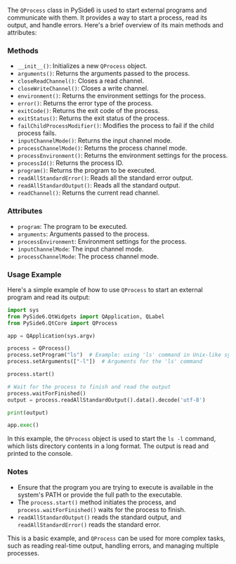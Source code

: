 The `QProcess` class in PySide6 is used to start external programs and communicate with them. It provides a way to start a process, read its output, and handle errors. Here's a brief overview of its main methods and attributes:

### Methods

- `__init__()`: Initializes a new `QProcess` object.
- `arguments()`: Returns the arguments passed to the process.
- `closeReadChannel()`: Closes a read channel.
- `closeWriteChannel()`: Closes a write channel.
- `environment()`: Returns the environment settings for the process.
- `error()`: Returns the error type of the process.
- `exitCode()`: Returns the exit code of the process.
- `exitStatus()`: Returns the exit status of the process.
- `failChildProcessModifier()`: Modifies the process to fail if the child process fails.
- `inputChannelMode()`: Returns the input channel mode.
- `processChannelMode()`: Returns the process channel mode.
- `processEnvironment()`: Returns the environment settings for the process.
- `processId()`: Returns the process ID.
- `program()`: Returns the program to be executed.
- `readAllStandardError()`: Reads all the standard error output.
- `readAllStandardOutput()`: Reads all the standard output.
- `readChannel()`: Returns the current read channel.

### Attributes

- `program`: The program to be executed.
- `arguments`: Arguments passed to the process.
- `processEnvironment`: Environment settings for the process.
- `inputChannelMode`: The input channel mode.
- `processChannelMode`: The process channel mode.

### Usage Example

Here's a simple example of how to use `QProcess` to start an external program and read its output:

```python
import sys
from PySide6.QtWidgets import QApplication, QLabel
from PySide6.QtCore import QProcess

app = QApplication(sys.argv)

process = QProcess()
process.setProgram("ls")  # Example: using 'ls' command in Unix-like systems
process.setArguments(["-l"])  # Arguments for the 'ls' command

process.start()

# Wait for the process to finish and read the output
process.waitForFinished()
output = process.readAllStandardOutput().data().decode('utf-8')

print(output)

app.exec()
```

In this example, the `QProcess` object is used to start the `ls -l` command, which lists directory contents in a long format. The output is read and printed to the console.

### Notes

- Ensure that the program you are trying to execute is available in the system's PATH or provide the full path to the executable.
- The `process.start()` method initiates the process, and `process.waitForFinished()` waits for the process to finish.
- `readAllStandardOutput()` reads the standard output, and `readAllStandardError()` reads the standard error.

This is a basic example, and `QProcess` can be used for more complex tasks, such as reading real-time output, handling errors, and managing multiple processes.
